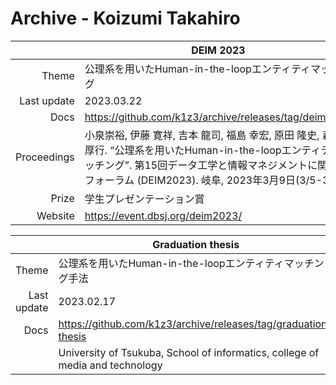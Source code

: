 Archive - Koizumi Takahiro
==========================

| | DEIM 2023 |
| ---: | --- |
| Theme | 公理系を用いたHuman-in-the-loopエンティティマッチング |
| Last update | 2023.03.22 |
| Docs | https://github.com/k1z3/archive/releases/tag/deim2023 |
| Proceedings |小泉崇裕, 伊藤 寛祥, 吉本 龍司, 福島 幸宏, 原田 隆史, 森嶋厚行. “公理系を用いたHuman-in-the-loopエンティティマッチング”. 第15回データ工学と情報マネジメントに関するフォーラム (DEIM2023). 岐阜, 2023年3月9日(3/5-3/9). |
| Prize | 学生プレゼンテーション賞 |
| Website | https://event.dbsj.org/deim2023/ |


| | Graduation thesis |
| ---: | --- |
| Theme | 公理系を用いたHuman-in-the-loopエンティティマッチング手法 |
| Last update | 2023.02.17 |
| Docs | https://github.com/k1z3/archive/releases/tag/graduation-thesis |
| | University of Tsukuba, School of informatics, college of media and technology |